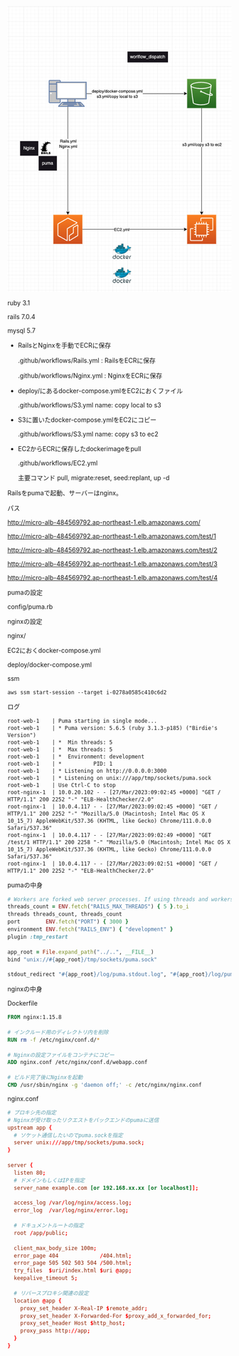 ![チャート](chart.png)

ruby 3.1

rails 7.0.4

mysql 5.7

- RailsとNginxを手動でECRに保存

  .github/workflows/Rails.yml : RailsをECRに保存

  .github/workflows/Nginx.yml : NginxをECRに保存

- deploy/にあるdocker-compose.ymlをEC2におくファイル

  .github/workflows/S3.yml name: copy local to s3

- S3に置いたdocker-compose.ymlをEC2にコピー

  .github/workflows/S3.yml name: copy s3 to ec2

- EC2からECRに保存したdockerimageをpull

  .github/workflows/EC2.yml

  主要コマンド pull, migrate:reset, seed:replant, up -d

Railsをpumaで起動、サーバーはnginx。

パス

http://micro-alb-484569792.ap-northeast-1.elb.amazonaws.com/

http://micro-alb-484569792.ap-northeast-1.elb.amazonaws.com/test/1

http://micro-alb-484569792.ap-northeast-1.elb.amazonaws.com/test/2

http://micro-alb-484569792.ap-northeast-1.elb.amazonaws.com/test/3

http://micro-alb-484569792.ap-northeast-1.elb.amazonaws.com/test/4

pumaの設定

config/puma.rb

nginxの設定

nginx/

EC2におくdocker-compose.yml

deploy/docker-compose.yml

ssm
```
aws ssm start-session --target i-0278a0585c410c6d2
```

ログ
```
root-web-1    | Puma starting in single mode...
root-web-1    | * Puma version: 5.6.5 (ruby 3.1.3-p185) ("Birdie's Version")
root-web-1    | *  Min threads: 5
root-web-1    | *  Max threads: 5
root-web-1    | *  Environment: development
root-web-1    | *          PID: 1
root-web-1    | * Listening on http://0.0.0.0:3000
root-web-1    | * Listening on unix:///app/tmp/sockets/puma.sock
root-web-1    | Use Ctrl-C to stop
root-nginx-1  | 10.0.20.102 - - [27/Mar/2023:09:02:45 +0000] "GET / HTTP/1.1" 200 2252 "-" "ELB-HealthChecker/2.0"
root-nginx-1  | 10.0.4.117 - - [27/Mar/2023:09:02:45 +0000] "GET / HTTP/1.1" 200 2252 "-" "Mozilla/5.0 (Macintosh; Intel Mac OS X 10_15_7) AppleWebKit/537.36 (KHTML, like Gecko) Chrome/111.0.0.0 Safari/537.36"
root-nginx-1  | 10.0.4.117 - - [27/Mar/2023:09:02:49 +0000] "GET /test/1 HTTP/1.1" 200 2258 "-" "Mozilla/5.0 (Macintosh; Intel Mac OS X 10_15_7) AppleWebKit/537.36 (KHTML, like Gecko) Chrome/111.0.0.0 Safari/537.36"
root-nginx-1  | 10.0.4.117 - - [27/Mar/2023:09:02:51 +0000] "GET / HTTP/1.1" 200 2252 "-" "ELB-HealthChecker/2.0"
```

pumaの中身
```rb
# Workers are forked web server processes. If using threads and workers together
threads_count = ENV.fetch("RAILS_MAX_THREADS") { 5 }.to_i
threads threads_count, threads_count
port        ENV.fetch("PORT") { 3000 }
environment ENV.fetch("RAILS_ENV") { "development" }
plugin :tmp_restart

app_root = File.expand_path("../..", __FILE__)
bind "unix://#{app_root}/tmp/sockets/puma.sock"

stdout_redirect "#{app_root}/log/puma.stdout.log", "#{app_root}/log/puma.stderr.log", true
```

nginxの中身

Dockerfile
```Dockerfile
FROM nginx:1.15.8

# インクルード用のディレクトリ内を削除
RUN rm -f /etc/nginx/conf.d/*

# Nginxの設定ファイルをコンテナにコピー
ADD nginx.conf /etc/nginx/conf.d/webapp.conf

# ビルド完了後にNginxを起動
CMD /usr/sbin/nginx -g 'daemon off;' -c /etc/nginx/nginx.conf
```

nginx.conf
```conf
# プロキシ先の指定
# Nginxが受け取ったリクエストをバックエンドのpumaに送信
upstream app {
  # ソケット通信したいのでpuma.sockを指定
  server unix:///app/tmp/sockets/puma.sock;
}

server {
  listen 80;
  # ドメインもしくはIPを指定
  server_name example.com [or 192.168.xx.xx [or localhost]];

  access_log /var/log/nginx/access.log;
  error_log  /var/log/nginx/error.log;

  # ドキュメントルートの指定
  root /app/public;

  client_max_body_size 100m;
  error_page 404             /404.html;
  error_page 505 502 503 504 /500.html;
  try_files  $uri/index.html $uri @app;
  keepalive_timeout 5;

  # リバースプロキシ関連の設定
  location @app {
    proxy_set_header X-Real-IP $remote_addr;
    proxy_set_header X-Forwarded-For $proxy_add_x_forwarded_for;
    proxy_set_header Host $http_host;
    proxy_pass http://app;
  }
}
```
